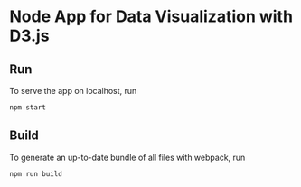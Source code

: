 # Node App for Data Visualization with D3.js

## Run

To serve the app on localhost, run

```sh
npm start
```

## Build

To generate an up-to-date bundle of all files with webpack, run

```sh
npm run build
```